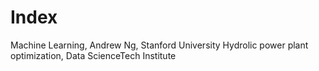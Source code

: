 # Index
Machine Learning, Andrew Ng, Stanford University
Hydrolic power plant optimization, Data ScienceTech Institute